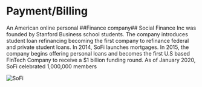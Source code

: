 # Payment/Billing
An American online personal ##Finance company## Social Finance Inc was founded by Stanford Business school students. The company introduces student loan refinancing becoming the first company to refinance federal and private student loans.
In 2014, SoFi launches mortgages. In 2015, the company begins offering personal loans and becomes the first U.S based FinTech Company to receive a $1 billion funding round. As of January 2020, SoFi celebrated 1,000,000 members

![SoFi](https://user-images.githubusercontent.com/63883730/142770380-81b95c41-d951-4cb9-b067-828b96f6d287.png)
